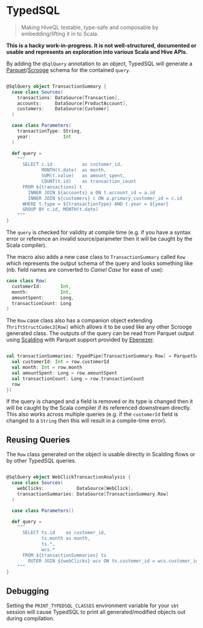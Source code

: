 # TypedSQL

> Making HiveQL testable, type-safe and composable by embedding/lifting it in to Scala.

**This is a hacky work-in-progress. It is not well-structured, documented or usable and represents an exploration into various Scala and Hive APIs.**

By adding the `@SqlQuery` annotation to an object, TypedSQL will generate a [Parquet](https://github.com/Parquet/parquet-mr)/[Scrooge](https://github.com/twitter/scrooge) schema for the contained `query`.

```scala

@SqlQuery object TransactionSummary {
  case class Sources(
    transactions: DataSource[Transaction],
    accounts:     DataSource[ProductAccount],
    customers:    DataSource[Customer]
  )

  case class Parameters(
    transactionType: String,
    year:            Int
  )

  def query =
    """
      SELECT c.id           as customer_id,
             MONTH(t.date)  as month,
             SUM(t.value)   as amount_spent,
             COUNT(t.id)    as transaction_count
      FROM ${transactions} t
        INNER JOIN ${accounts} a ON t.account_id = a.id
        INNER JOIN ${customers} c ON a.primary_customer_id = c.id
      WHERE t.type = ${transactionType} AND t.year = ${year}
      GROUP BY c.id, MONTH(t.date)
    """
}

```

The `query` is checked for validity at compile time (e.g. if you have a syntax error or reference an invalid source/parameter then it will be caught by the Scala compiler).

The macro also adds a new case class to `TransactionSummary` called `Row` which represents the output schema of the query and looks something like (nb. field names are converted to *Camel Case* for ease of use):

```scala
case class Row(
  customerId:       Int,
  month:            Int,
  amountSpent:      Long,
  transactionCount: Long
)
```

The `Row` case class also has a companion object extending `ThriftStructCodec3[Row]` which allows it to be used like any other Scrooge generated class. The outputs of the query can be read from Parquet output using [Scalding](https://github.com/twitter/scalding) with Parquet support provided by [Ebenezer](https://github.com/CommBank/ebenezer/).

```scala

val transactionSummaries: TypedPipe[TransactionSummary.Row] = ParquetScroogeSource[TransactionSummary.Row]("/my/table/location").map(row => {
  val customerId: Int = row.customerId
  val month: Int = row.month
  val amountSpent: Long = row.amountSpent
  val transactionCount: Long = row.transactionCount
  row
})

```

If the query is changed and a field is removed or its type is changed then it will be caught by the Scala compiler if its referenced downstream directly. This also works across multiple queries (e.g. if the `customerId` field is changed to a `String` then this will result in a compile-time error).

## Reusing Queries

The `Row` class generated on the object is usable directly in Scalding flows or by other TypedSQL queries.

```scala

@SqlQuery object WebClickTransactionAnalysis {
  case class Sources(
    webClicks:            DataSource[WebClick],
    transactionSummaries: DataSource[TransactionSummary.Row]
  )

  case class Parameters()

  def query =
    """
      SELECT ts.id    as customer_id,
             ts.month as month,
             ts.*,
             wcs.*
      FROM ${transactionSummaries} ts
        OUTER JOIN ${webClicks} wcs ON ts.customer_id = wcs.customer_id AND ts.month = wcs.month
    """
}
```

## Debugging

Setting the `PRINT_TYPEDSQL_CLASSES` environment variable for your `sbt` session will cause
TypedSQL to print all generated/modified objects out during compilation.
